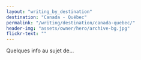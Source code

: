 ```yaml
---
layout: "writing_by_destination"
destination: "Canada - Québec"
permalink: "/writing/destination/canada-quebec/"
header-img: "assets/owner/hero/archive-bg.jpg"
flickr-text: ""
---
```


Quelques info au sujet de...